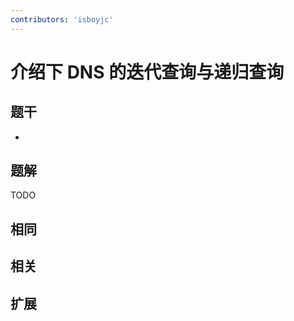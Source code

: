 ```yaml
---
contributors: 'isboyjc'
---
```


# 介绍下 DNS 的迭代查询与递归查询


## 题干

- 



## 题解

<!-- ::: details 点我查看题解 -->

  TODO

<!-- ::: -->



## 相同


## 相关


## 扩展

